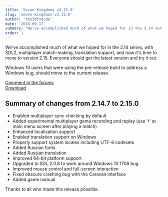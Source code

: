 ```yaml
---
title: 'Seven Kingdoms v2.15.0'
slug: 'seven-kingdoms-v2.15.0'
author: 'the3dfxdude'
date: '2018-09-17'
summary: "We've accomplished much of what we hoped for in the 2.14 series, with SDL2, multiplayer match-making, translation support, and now it's time to move to version 2.15."
order: 1
---
```


We've accomplished much of what we hoped for in the 2.14 series, with SDL2, multiplayer match-making, translation support, and now it's time to move to version 2.15. Everyone should get the latest version and try it out.

Windows 10 users that were using the pre-release build to address a Windows bug, should move to the current release.

[Comment in the forums](https://www.7kfans.com/forums/viewtopic.php?f=18&amp;t=1067)<br>
[Download](../download/v2.15.0.html)

## Summary of changes from 2.14.7 to 2.15.0
* Enabled multiplayer sync checking by default
* Added experimental multiplayer game recording and replay (use 'r' at main menu screen after playing a match)
* Enhanced localization support
* Enabled translation support on Windows
* Properly support system locales including UTF-8 codesets
* Added Russian fonts
* Added Russian translation
* Improved 64-bit platform support
* Upgraded to SDL 2.0.8 to work around Windows 10 1709 bug
* Improved mouse control and full-screen interaction
* Fixed obscure crashing bug with the Caravan interface
* Added game manual

Thanks to all who made this release possible.
